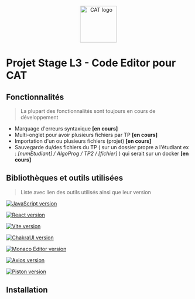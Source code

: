 <p align="center">
  <a href="https://www.cat.savoircoder.fr/accueil/" target="_blank" rel="noopener noreferrer">
    <img width="100" src="https://www.cat.savoircoder.fr/static/moulinette/img/logo/home_logo.png" alt="CAT logo">
  </a>
</p>

# Projet Stage L3 - Code Editor pour CAT

<!------------------------------------------------------------------------------------------------------------------------------------------>
## Fonctionnalités
<!------------------------------------------------------------------------------------------------------------------------------------------>

> La plupart des fonctionnalités sont toujours en cours de développement

- Marquage d'erreurs syntaxique **\[en cours]**
- Multi-onglet pour avoir plusieurs fichiers par TP **\[en cours]**
- Importation d'un ou plusieurs fichiers (projet) **\[en cours]**
- Sauvegarde du/des fichiers du TP ( sur un dossier propre a l'étudiant ex : *\[numEtudiant] / AlgoProg / TP2 / \[fichier]* ) qui serait sur un docker **\[en cours]**

<!------------------------------------------------------------------------------------------------------------------------------------------>
## Bibliothèques et outils utilisées
<!------------------------------------------------------------------------------------------------------------------------------------------>
> Liste avec lien des outils utilisés ainsi que leur version

[![JavaScript version](https://img.shields.io/badge/JavaScript-%23F7DF1E?style=for-the-badge&logo=javascript&labelColor=grey)](https://developer.mozilla.org/fr/docs/Web/JavaScript)

[![React version](https://img.shields.io/badge/React%20v18.3.1-%2361DAFB?style=for-the-badge&logo=react&labelColor=grey)](https://fr.legacy.reactjs.org/)

[![Vite version](https://img.shields.io/badge/Vite%20v1.6.8-%23646CFF?style=for-the-badge&logo=vite&labelColor=grey)](https://vitejs.fr/)

[![ChakraUI version](https://img.shields.io/badge/Chakra%20v2.8.2-%23319795?style=for-the-badge&logo=chakraui&labelColor=grey)](https://v2.chakra-ui.com/docs/components)

[![Monaco Editor version](https://img.shields.io/badge/Monaco%20Editor%20v0.48.0-%23007ACC?style=for-the-badge&logo=visualstudiocode&logoColor=%23007ACC&labelColor=grey)](https://microsoft.github.io/monaco-editor/docs.html)

[![Axios version](https://img.shields.io/badge/Axios%20v1.6.8-%235A29E4?style=for-the-badge&logo=axios&logoColor=%235A29E4&labelColor=grey)](https://axios-http.com/fr/docs/intro)

[![Piston version](https://img.shields.io/badge/Piston-rgb(67%2C126%2C180)?style=for-the-badge&labelColor=black)](https://piston.readthedocs.io/en/latest/)

<!--
|    Outil           |    Version                                                                                                                              |
|--------------------|:----------------------------------------------------------------------------------------------------------------------------------------|
|    Vite JS         |    [![Vite version](https://img.shields.io/badge/v5.2.11-blue?logo=vite&labelColor=grey)](https://vitejs.fr/)                           |
|    Chakra UI       |    [![Chakra version](https://img.shields.io/badge/v2.8.2-blue?logo=chakraui&labelColor=grey)](https://v2.chakra-ui.com/docs/components)|
|    Monaco Editor   |    [![MonacoEditor version](https://img.shields.io/badge/v0.48.0-blue)](https://microsoft.github.io/monaco-editor/docs.html)            |
|    Axios           |    [![Axios version](https://img.shields.io/badge/v1.6.8-blue?logo=axios&labelColor=grey)](https://axios-http.com/fr/docs/intro)        |
|    Piston          |    [![Piston version](https://img.shields.io/badge/x-blue)](https://piston.readthedocs.io/en/latest/)                                   |
-->

<!------------------------------------------------------------------------------------------------------------------------------------------>
## Installation
<!------------------------------------------------------------------------------------------------------------------------------------------>
> 
